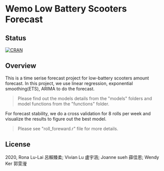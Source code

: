# Wemo Low Battery Scooters Forecast

## Status
[![CRAN](https://img.shields.io/badge/CRAN-4.0.3-green)](https://stat.ethz.ch/pipermail/r-announce/2020/000662.html)

## Overview

This is a time serise forecast project for low-battery scooters amount forecast. In this project, we use linear regression, exponential smoothing(ETS), ARIMA to do the forecast. 
> Please find out the models details from the "models" folders and model functions from the "functions" folder.

For forecast stability, we do a cross validation for 8 rolls per week and visualize the results to figure out the best model.
> Please see "roll_foreward.r" file for more details.

## License
2020, Rona Lu-Lai 呂賴臻柔; Vivian Lu 盧宇涵; Joanne sueh 薛佳恩; Wendy Ker 郭雯瀅
